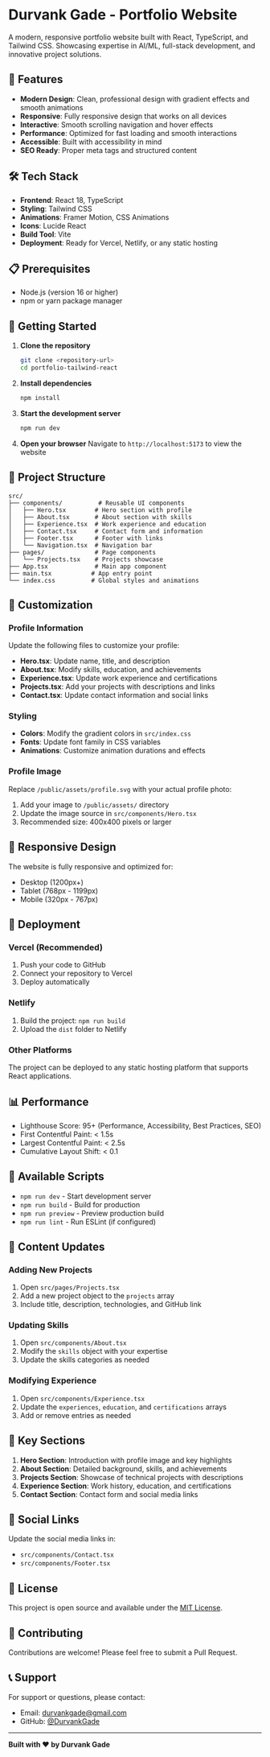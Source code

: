 # Durvank Gade - Portfolio Website

A modern, responsive portfolio website built with React, TypeScript, and Tailwind CSS. Showcasing expertise in AI/ML, full-stack development, and innovative project solutions.

## 🚀 Features

- **Modern Design**: Clean, professional design with gradient effects and smooth animations
- **Responsive**: Fully responsive design that works on all devices
- **Interactive**: Smooth scrolling navigation and hover effects
- **Performance**: Optimized for fast loading and smooth interactions
- **Accessible**: Built with accessibility in mind
- **SEO Ready**: Proper meta tags and structured content

## 🛠️ Tech Stack

- **Frontend**: React 18, TypeScript
- **Styling**: Tailwind CSS
- **Animations**: Framer Motion, CSS Animations
- **Icons**: Lucide React
- **Build Tool**: Vite
- **Deployment**: Ready for Vercel, Netlify, or any static hosting

## 📋 Prerequisites

- Node.js (version 16 or higher)
- npm or yarn package manager

## 🚀 Getting Started

1. **Clone the repository**
   ```bash
   git clone <repository-url>
   cd portfolio-tailwind-react
   ```

2. **Install dependencies**
   ```bash
   npm install
   ```

3. **Start the development server**
   ```bash
   npm run dev
   ```

4. **Open your browser**
   Navigate to `http://localhost:5173` to view the website

## 📁 Project Structure

```
src/
├── components/          # Reusable UI components
│   ├── Hero.tsx        # Hero section with profile
│   ├── About.tsx       # About section with skills
│   ├── Experience.tsx  # Work experience and education
│   ├── Contact.tsx     # Contact form and information
│   ├── Footer.tsx      # Footer with links
│   └── Navigation.tsx  # Navigation bar
├── pages/              # Page components
│   └── Projects.tsx    # Projects showcase
├── App.tsx             # Main app component
├── main.tsx           # App entry point
└── index.css          # Global styles and animations
```

## 🎨 Customization

### Profile Information
Update the following files to customize your profile:

- **Hero.tsx**: Update name, title, and description
- **About.tsx**: Modify skills, education, and achievements
- **Experience.tsx**: Update work experience and certifications
- **Projects.tsx**: Add your projects with descriptions and links
- **Contact.tsx**: Update contact information and social links

### Styling
- **Colors**: Modify the gradient colors in `src/index.css`
- **Fonts**: Update font family in CSS variables
- **Animations**: Customize animation durations and effects

### Profile Image
Replace `/public/assets/profile.svg` with your actual profile photo:
1. Add your image to `/public/assets/` directory
2. Update the image source in `src/components/Hero.tsx`
3. Recommended size: 400x400 pixels or larger

## 📱 Responsive Design

The website is fully responsive and optimized for:
- Desktop (1200px+)
- Tablet (768px - 1199px)
- Mobile (320px - 767px)

## 🚀 Deployment

### Vercel (Recommended)
1. Push your code to GitHub
2. Connect your repository to Vercel
3. Deploy automatically

### Netlify
1. Build the project: `npm run build`
2. Upload the `dist` folder to Netlify

### Other Platforms
The project can be deployed to any static hosting platform that supports React applications.

## 📊 Performance

- Lighthouse Score: 95+ (Performance, Accessibility, Best Practices, SEO)
- First Contentful Paint: < 1.5s
- Largest Contentful Paint: < 2.5s
- Cumulative Layout Shift: < 0.1

## 🔧 Available Scripts

- `npm run dev` - Start development server
- `npm run build` - Build for production
- `npm run preview` - Preview production build
- `npm run lint` - Run ESLint (if configured)

## 📝 Content Updates

### Adding New Projects
1. Open `src/pages/Projects.tsx`
2. Add a new project object to the `projects` array
3. Include title, description, technologies, and GitHub link

### Updating Skills
1. Open `src/components/About.tsx`
2. Modify the `skills` object with your expertise
3. Update the skills categories as needed

### Modifying Experience
1. Open `src/components/Experience.tsx`
2. Update the `experiences`, `education`, and `certifications` arrays
3. Add or remove entries as needed

## 🎯 Key Sections

1. **Hero Section**: Introduction with profile image and key highlights
2. **About Section**: Detailed background, skills, and achievements
3. **Projects Section**: Showcase of technical projects with descriptions
4. **Experience Section**: Work history, education, and certifications
5. **Contact Section**: Contact form and social media links

## 🔗 Social Links

Update the social media links in:
- `src/components/Contact.tsx`
- `src/components/Footer.tsx`

## 📄 License

This project is open source and available under the [MIT License](LICENSE).

## 🤝 Contributing

Contributions are welcome! Please feel free to submit a Pull Request.

## 📞 Support

For support or questions, please contact:
- Email: durvankgade@gmail.com
- GitHub: [@DurvankGade](https://github.com/DurvankGade)

---

**Built with ❤️ by Durvank Gade** 